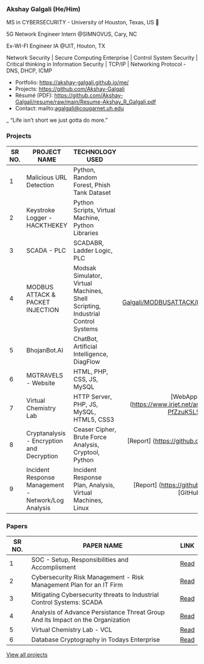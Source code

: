### Akshay Galgali (He/Him)

MS in CYBERSECURITY - University of Houston, Texas, US 🌱

5G Network Engineer Intern @SIMNOVUS, Cary, NC

Ex-WI-FI Engineer IA @UIT, Houton, TX

Network Security | Secure Computing Enterprise | Control System Security | Critical thinking in Information Security | TCP/IP | Networking Protocol - DNS, DHCP, ICMP

- Portfolio: https://akshay-galgali.github.io/me/
- Projects: https://github.com/Akshay-Galgali
- Résumé (PDF): https://github.com/Akshay-Galgali/resume/raw/main/Resume-Akshay_R_Galgali.pdf
- Contact: mailto:agalgali@cougarnet.uh.edu

_ “Life isn’t short we just gotta do more.”


### Projects

SR NO. | PROJECT NAME | TECHNOLOGY USED | LINK | 
--- | --------- | -------- | :-------: | 
1 | Malicious URL Detection | Python, Random Forest, Phish Tank Dataset| [Github](https://github.com/Akshay-Galgali/MaliciousURLdetection)
2 |Keystroke Logger - HACKTHEKEY | Python Scripts, Virtual Machine, Python Libraries | [Github](https://github.com/Akshay-Galgali/Keystrokelogger)
3 | SCADA - PLC | SCADABR, Ladder Logic, PLC | [Report](https://github.com/Akshay-Galgali/MODBUSATTACK/blob/main/Modbus%20Attack%20%26%20Packet%20Injection%20Lab%20Report.pdf) [Github](https://github.com/Akshay-Galgali/SCADA-PLC/blob/main/PLCPROJECTREPORT.pdf)
4 | MODBUS ATTACK & PACKET INJECTION | Modsak Simulator, Virtual Machines, Shell Scripting, Industrial Control Systems | [Github](https://github.com/Akshay-Galgali/MODBUSATTACK) , [Report] (https://github.com/Akshay-Galgali/MODBUSATTACK/blob/main/Modbus%20Attack%20%26%20Packet%20Injection%20Lab%20Report.pdf)
5 | BhojanBot.AI | ChatBot, Artificial Intelligence, DiagFlow | [Chatbot](https://t.me/Bhojan_Bot) | [YouTube](https://www.youtube.com/watch?v=NHbltKTJ5a4&ab_channel=MG)
6 | MGTRAVELS - Website | HTML, PHP, CSS, JS, MySQL | 
7 | Virtual Chemistry Lab | HTTP Server, PHP, JS, MySQL, HTML5, CSS3 | [WebApp] (https://akshay-galgali.github.io/virtualchemistrylab.github.io/)  [Paper] (https://www.irjet.net/archives/V7/i12/IRJET-V7I1284.pdf)  [Certificate] (https://drive.google.com/file/d/1_In-PfZzuK5L5oqQFwmBDZ9McY1m27KX/view) [GitHub] (https://github.com/Akshay-Galgali/virtualchemistrylab.github.io)
8 | Cryptanalysis - Encryption and Decryption | Ceaser Cipher, Brute Force Analysis, Cryptool, Python | [Report] (https://github.com/Akshay-Galgali/cryptanalysis/blob/main/CRYPTANALYSIS-2060882.pdf)  [GitHub] (https://github.com/Akshay-Galgali/cryptanalysis)
9 | Incident Response Management - Network/Log Analysis | Incident Response Plan, Analysis, Virtual Machines, Linux | [Report] (https://github.com/Akshay-Galgali/Incidentresponsemanagement/blob/main/Lab4-2060882.pdf)  [GitHub] (https://github.com/Akshay-Galgali/Incidentresponsemanagement)


### Papers

SR NO. | PAPER NAME | LINK | 
--- | --------- | -------- | 
1 | SOC - Setup, Responsibilities and Accomplisment | [Read](https://drive.google.com/file/d/165E3OJRN39Um5o75m1AQPuW-axcttXNS/view?usp=share_link)
2 | Cybersecurity Risk Management - Risk Management Plan for an IT Firm | [Read](https://drive.google.com/file/d/117ONG0mWHal1HNM236qlOfcTth-lwGXk/view)
3 | Mitigating Cybersecurity threats to Industrial Control Systems: SCADA | [Read](https://drive.google.com/file/d/1c04I1vZRY9XNuxy3S4m64wiIFL1Fof0_/view) 
4 | Analysis of Advance Persistance Threat Group And its Impact on the Organization | [Read](https://drive.google.com/file/d/1qPy8WbG6zAim898ocCiYd1C_fdGhxwtQ/view)
5 | Virtual Chemistry Lab - VCL | [Read](https://drive.google.com/file/d/1tz6jESdYyxLxefy4FgqtXo-aeacsBJXC/view)
6 | Database Cryptography in Todays Enterprise | [Read](https://drive.google.com/file/d/1aWU0Gi1Fa_ecrRhLvn7O3Li3xt4lbHvu/view)

[View all projects](https://github.com/Akshay-Galgali?tab=repositories)
